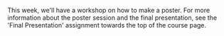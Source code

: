 This week, we'll have a workshop on how to make a poster. For more information about the poster session and the final presentation, see the 'Final Presentation' assignment towards the top of the course page.